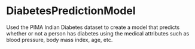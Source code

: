 # DiabetesPredictionModel

Used the PIMA Indian Diabetes dataset to create a model that predicts whether or not a person has diabetes using the medical attributes such as blood pressure, body mass index, age, etc.
